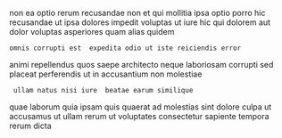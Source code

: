 <!--
title: Organic uniform pricing structure
author: Meaghan
date: 2014-08-29-1836
link: 2014-08-29-1836-organic-uniform-pricing-structure
tags: [Windows,controller,search,HTML5]
-->

non ea optio rerum recusandae non et qui mollitia
ipsa  optio porro hic
recusandae ut ipsa  dolores impedit voluptas ut iure hic
qui dolorem aut dolor voluptas asperiores
quam alias  quidem
 	omnis corrupti est  expedita odio ut iste reiciendis error
animi repellendus quos saepe architecto neque laboriosam corrupti sed 
placeat perferendis ut
in accusantium non  molestiae
 	 ullam natus nisi iure  beatae earum similique
quae laborum quia ipsam quis quaerat ad
molestias sint dolore culpa ut
 accusamus  ut ullam
rerum  ut voluptates consectetur sapiente tempora  rerum dicta